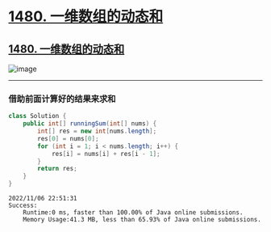 # [1480. 一维数组的动态和](https://github.com/imtsingyun/LeetCode/issues/22)

## [1480. 一维数组的动态和](https://leetcode.cn/problems/running-sum-of-1d-array/)

![image](https://user-images.githubusercontent.com/56377217/200177688-3f6d4aed-757d-4a0e-bdb6-b30467726727.png)


---

### 借助前面计算好的结果来求和

```java
class Solution {
    public int[] runningSum(int[] nums) {
        int[] res = new int[nums.length];
        res[0] = nums[0];
        for (int i = 1; i < nums.length; i++) {
            res[i] = nums[i] + res[i - 1];
        }
        return res;
    }
}
```

```
2022/11/06 22:51:31	
Success:
	Runtime:0 ms, faster than 100.00% of Java online submissions.
	Memory Usage:41.3 MB, less than 65.93% of Java online submissions.
```